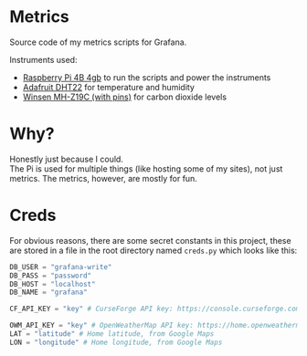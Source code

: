 # Metrics
Source code of my metrics scripts for Grafana.

Instruments used:
- [Raspberry Pi 4B 4gb](https://www.raspberrypi.com/products/raspberry-pi-4-model-b/) to run the scripts and power the instruments
- [Adafruit DHT22](https://www.adafruit.com/product/385) for temperature and humidity
- [Winsen MH-Z19C (with pins)](https://www.winsen-sensor.com/sensors/co2-sensor/mh-z19c.html) for carbon dioxide levels

# Why?
Honestly just because I could.  
The Pi is used for multiple things (like hosting some of my sites), not just metrics. The metrics, however, are mostly for fun.

# Creds
For obvious reasons, there are some secret constants in this project, these are stored in a file in the root directory named `creds.py` 
which looks like this:  
```py
DB_USER = "grafana-write"
DB_PASS = "password"
DB_HOST = "localhost"
DB_NAME = "grafana"

CF_API_KEY = "key" # CurseForge API key: https://console.curseforge.com/?#/api-keys

OWM_API_KEY = "key" # OpenWeatherMap API key: https://home.openweathermap.org/api_keys
LAT = "latitude" # Home latitude, from Google Maps
LON = "longitude" # Home longitude, from Google Maps
```
